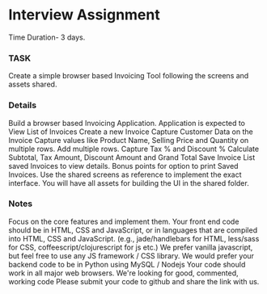 # Interview Assignment

Time Duration- 3 days.

### TASK

Create a simple browser based Invoicing Tool following the screens and assets shared.

### Details

Build a browser based Invoicing Application.
Application is expected to
View List of Invoices
Create a new Invoice
Capture Customer Data on the Invoice
Capture values like Product Name, Selling Price and Quantity on multiple rows. Add
multiple rows.
Capture Tax % and Discount %
Calculate Subtotal, Tax Amount, Discount Amount and Grand Total
Save Invoice
List saved Invoices to view details.
Bonus points for option to print Saved Invoices.
Use the shared screens as reference to implement the exact interface. You will have all
assets for building the UI in the shared folder.

### Notes

Focus on the core features and implement them.
Your front end code should be in HTML, CSS and JavaScript, or in languages that are
compiled into HTML, CSS and JavaScript. (e.g., jade/handlebars for HTML, less/sass for
CSS, coffeescript/clojurescript for js etc.)
We prefer vanilla javascript, but feel free to use any JS framework / CSS library.
We would prefer your backend code to be in Python using MySQL / Nodejs
Your code should work in all major web browsers.
We're looking for good, commented, working code
Please submit your code to github and share the link with us.
